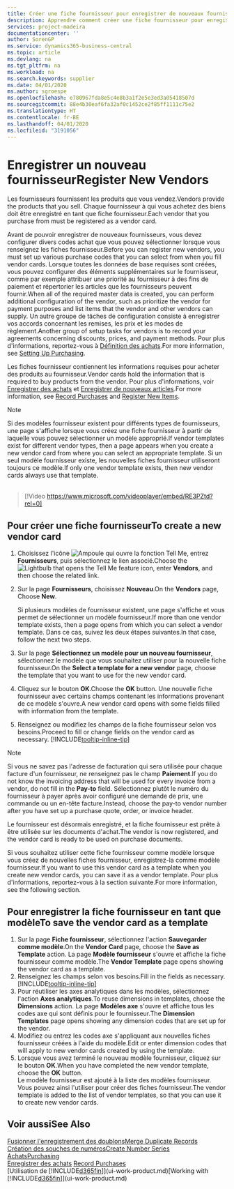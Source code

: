 ```yaml
---
title: Créer une fiche fournisseur pour enregistrer de nouveaux fournisseurs | Microsoft Docs
description: Apprendre comment créer une fiche fournisseur pour enregistrer un nouveau fournisseur.
services: project-madeira
documentationcenter: ''
author: SorenGP
ms.service: dynamics365-business-central
ms.topic: article
ms.devlang: na
ms.tgt_pltfrm: na
ms.workload: na
ms.search.keywords: supplier
ms.date: 04/01/2020
ms.author: sgroespe
ms.openlocfilehash: e780967fda8e5c4e8b3a1f2e5e3ed3a05418507d
ms.sourcegitcommit: 88e4b30eaf6fa32af0c1452ce2f85ff1111c75e2
ms.translationtype: HT
ms.contentlocale: fr-BE
ms.lasthandoff: 04/01/2020
ms.locfileid: "3191056"
---
```

# <a name="register-new-vendors"></a><span data-ttu-id="5b643-103">Enregistrer un nouveau fournisseur</span><span class="sxs-lookup"><span data-stu-id="5b643-103">Register New Vendors</span></span>
<span data-ttu-id="5b643-104">Les fournisseurs fournissent les produits que vous vendez.</span><span class="sxs-lookup"><span data-stu-id="5b643-104">Vendors provide the products that you sell.</span></span> <span data-ttu-id="5b643-105">Chaque fournisseur à qui vous achetez des biens doit être enregistré en tant que fiche fournisseur.</span><span class="sxs-lookup"><span data-stu-id="5b643-105">Each vendor that you purchase from must be registered as a vendor card.</span></span>

<span data-ttu-id="5b643-106">Avant de pouvoir enregistrer de nouveaux fournisseurs, vous devez configurer divers codes achat que vous pouvez sélectionner lorsque vous renseignez les fiches fournisseur.</span><span class="sxs-lookup"><span data-stu-id="5b643-106">Before you can register new vendors, you must set up various purchase codes that you can select from when you fill vendor cards.</span></span> <span data-ttu-id="5b643-107">Lorsque toutes les données de base requises sont créées, vous pouvez configurer des éléments supplémentaires sur le fournisseur, comme par exemple attribuer une priorité au fournisseur à des fins de paiement et répertorier les articles que les fournisseurs peuvent fournir.</span><span class="sxs-lookup"><span data-stu-id="5b643-107">When all of the required master data is created, you can perform additional configuration of the vendor, such as prioritize the vendor for payment purposes and list items that the vendor and other vendors can supply.</span></span> <span data-ttu-id="5b643-108">Un autre groupe de tâches de configuration consiste à enregistrer vos accords concernant les remises, les prix et les modes de règlement.</span><span class="sxs-lookup"><span data-stu-id="5b643-108">Another group of setup tasks for vendors is to record your agreements concerning discounts, prices, and payment methods.</span></span> <span data-ttu-id="5b643-109">Pour plus d'informations, reportez-vous à [Définition des achats](purchasing-setup-purchasing.md).</span><span class="sxs-lookup"><span data-stu-id="5b643-109">For more information, see [Setting Up Purchasing](purchasing-setup-purchasing.md).</span></span>

<span data-ttu-id="5b643-110">Les fiches fournisseur contiennent les informations requises pour acheter des produits au fournisseur.</span><span class="sxs-lookup"><span data-stu-id="5b643-110">Vendor cards hold the information that is required to buy products from the vendor.</span></span> <span data-ttu-id="5b643-111">Pour plus d'informations, voir [Enregistrer des achats](purchasing-how-record-purchases.md) et [Enregistrer de nouveaux articles](inventory-how-register-new-items.md).</span><span class="sxs-lookup"><span data-stu-id="5b643-111">For more information, see [Record Purchases](purchasing-how-record-purchases.md) and [Register New Items](inventory-how-register-new-items.md).</span></span>

> [!NOTE]  
>   <span data-ttu-id="5b643-112">Si des modèles fournisseur existent pour différents types de fournisseurs, une page s'affiche lorsque vous créez une fiche fournisseur à partir de laquelle vous pouvez sélectionner un modèle approprié.</span><span class="sxs-lookup"><span data-stu-id="5b643-112">If vendor templates exist for different vendor types, then a page appears when you create a new vendor card from where you can select an appropriate template.</span></span> <span data-ttu-id="5b643-113">Si un seul modèle fournisseur existe, les nouvelles fiches fournisseur utiliseront toujours ce modèle.</span><span class="sxs-lookup"><span data-stu-id="5b643-113">If only one vendor template exists, then new vendor cards always use that template.</span></span>
<br><br>  

> [!Video https://www.microsoft.com/videoplayer/embed/RE3PZtd?rel=0]

## <a name="to-create-a-new-vendor-card"></a><span data-ttu-id="5b643-114">Pour créer une fiche fournisseur</span><span class="sxs-lookup"><span data-stu-id="5b643-114">To create a new vendor card</span></span>
1. <span data-ttu-id="5b643-115">Choisissez l'icône ![Ampoule qui ouvre la fonction Tell Me](media/ui-search/search_small.png "Dites-moi ce que vous voulez faire"), entrez **Fournisseurs**, puis sélectionnez le lien associé.</span><span class="sxs-lookup"><span data-stu-id="5b643-115">Choose the ![Lightbulb that opens the Tell Me feature](media/ui-search/search_small.png "Tell me what you want to do") icon, enter **Vendors**, and then choose the related link.</span></span>  
2. <span data-ttu-id="5b643-116">Sur la page **Fournisseurs**, choisissez **Nouveau**.</span><span class="sxs-lookup"><span data-stu-id="5b643-116">On the **Vendors** page, Choose **New**.</span></span>

    <span data-ttu-id="5b643-117">Si plusieurs modèles de fournisseur existent, une page s'affiche et vous permet de sélectionner un modèle fournisseur.</span><span class="sxs-lookup"><span data-stu-id="5b643-117">If more than one vendor template exists, then a page opens from which you can select a vendor template.</span></span> <span data-ttu-id="5b643-118">Dans ce cas, suivez les deux étapes suivantes.</span><span class="sxs-lookup"><span data-stu-id="5b643-118">In that case, follow the next two steps.</span></span>
3. <span data-ttu-id="5b643-119">Sur la page **Sélectionnez un modèle pour un nouveau fournisseur**, sélectionnez le modèle que vous souhaitez utiliser pour la nouvelle fiche fournisseur.</span><span class="sxs-lookup"><span data-stu-id="5b643-119">On the **Select a template for a new vendor** page, choose the template that you want to use for the new vendor card.</span></span>
4. <span data-ttu-id="5b643-120">Cliquez sur le bouton **OK**.</span><span class="sxs-lookup"><span data-stu-id="5b643-120">Choose the **OK** button.</span></span> <span data-ttu-id="5b643-121">Une nouvelle fiche fournisseur avec certains champs contenant les informations provenant de ce modèle s'ouvre.</span><span class="sxs-lookup"><span data-stu-id="5b643-121">A new vendor card opens with some fields filled with information from the template.</span></span>
5. <span data-ttu-id="5b643-122">Renseignez ou modifiez les champs de la fiche fournisseur selon vos besoins.</span><span class="sxs-lookup"><span data-stu-id="5b643-122">Proceed to fill or change fields on the vendor card as necessary.</span></span> [!INCLUDE[tooltip-inline-tip](includes/tooltip-inline-tip_md.md)]

> [!NOTE]  
>   <span data-ttu-id="5b643-123">Si vous ne savez pas l'adresse de facturation qui sera utilisée pour chaque facture d'un fournisseur, ne renseignez pas le champ **Paiement**.</span><span class="sxs-lookup"><span data-stu-id="5b643-123">If you do not know the invoicing address that will be used for every invoice from a vendor, do not fill in the **Pay-to** field.</span></span> <span data-ttu-id="5b643-124">Sélectionnez plutôt le numéro du fournisseur à payer après avoir configuré une demande de prix, une commande ou un en-tête facture.</span><span class="sxs-lookup"><span data-stu-id="5b643-124">Instead, choose the pay-to vendor number after you have set up a purchase quote, order, or invoice header.</span></span>

<span data-ttu-id="5b643-125">Le fournisseur est désormais enregistré, et la fiche fournisseur est prête à être utilisée sur les documents d'achat.</span><span class="sxs-lookup"><span data-stu-id="5b643-125">The vendor is now registered, and the vendor card is ready to be used on purchase documents.</span></span>

<span data-ttu-id="5b643-126">Si vous souhaitez utiliser cette fiche fournisseur comme modèle lorsque vous créez de nouvelles fiches fournisseur, enregistrez-la comme modèle fournisseur.</span><span class="sxs-lookup"><span data-stu-id="5b643-126">If you want to use this vendor card as a template when you create new vendor cards, you can save it as a vendor template.</span></span> <span data-ttu-id="5b643-127">Pour plus d'informations, reportez-vous à la section suivante.</span><span class="sxs-lookup"><span data-stu-id="5b643-127">For more information, see the following section.</span></span>

## <a name="to-save-the-vendor-card-as-a-template"></a><span data-ttu-id="5b643-128">Pour enregistrer la fiche fournisseur en tant que modèle</span><span class="sxs-lookup"><span data-stu-id="5b643-128">To save the vendor card as a template</span></span>
1. <span data-ttu-id="5b643-129">Sur la page **Fiche fournisseur**, sélectionnez l'action **Sauvegarder comme modèle**.</span><span class="sxs-lookup"><span data-stu-id="5b643-129">On the **Vendor Card** page, choose the **Save as Template** action.</span></span> <span data-ttu-id="5b643-130">La page **Modèle fournisseur** s'ouvre et affiche la fiche fournisseur comme modèle.</span><span class="sxs-lookup"><span data-stu-id="5b643-130">The **Vendor Template** page opens showing the vendor card as a template.</span></span>
2. <span data-ttu-id="5b643-131">Renseignez les champs selon vos besoins.</span><span class="sxs-lookup"><span data-stu-id="5b643-131">Fill in the fields as necessary.</span></span> [!INCLUDE[tooltip-inline-tip](includes/tooltip-inline-tip_md.md)]
3. <span data-ttu-id="5b643-132">Pour réutiliser les axes analytiques dans les modèles, sélectionnez l'action **Axes analytiques**.</span><span class="sxs-lookup"><span data-stu-id="5b643-132">To reuse dimensions in templates, choose the **Dimensions** action.</span></span> <span data-ttu-id="5b643-133">La page **Modèles axe** s'ouvre et affiche tous les codes axe qui sont définis pour le fournisseur.</span><span class="sxs-lookup"><span data-stu-id="5b643-133">The **Dimension Templates** page opens showing any dimension codes that are set up for the vendor.</span></span>
4. <span data-ttu-id="5b643-134">Modifiez ou entrez les codes axe s'appliquant aux nouvelles fiches fournisseur créées à l'aide du modèle.</span><span class="sxs-lookup"><span data-stu-id="5b643-134">Edit or enter dimension codes that will apply to new vendor cards created by using the template.</span></span>
5. <span data-ttu-id="5b643-135">Lorsque vous avez terminé le nouveau modèle fournisseur, cliquez sur le bouton **OK**.</span><span class="sxs-lookup"><span data-stu-id="5b643-135">When you have completed the new vendor template, choose the **OK** button.</span></span>  
   <span data-ttu-id="5b643-136">Le modèle fournisseur est ajouté à la liste des modèles fournisseur. Vous pouvez ainsi l'utiliser pour créer des fiches fournisseur.</span><span class="sxs-lookup"><span data-stu-id="5b643-136">The vendor template is added to the list of vendor templates, so that you can use it to create new vendor cards.</span></span>

## <a name="see-also"></a><span data-ttu-id="5b643-137">Voir aussi</span><span class="sxs-lookup"><span data-stu-id="5b643-137">See Also</span></span>
[<span data-ttu-id="5b643-138">Fusionner l'enregistrement des doublons</span><span class="sxs-lookup"><span data-stu-id="5b643-138">Merge Duplicate Records</span></span>](sales-how-merge-duplicate-records.md)  
[<span data-ttu-id="5b643-139">Création des souches de numéros</span><span class="sxs-lookup"><span data-stu-id="5b643-139">Create Number Series</span></span>](ui-create-number-series.md)  
[<span data-ttu-id="5b643-140">Achats</span><span class="sxs-lookup"><span data-stu-id="5b643-140">Purchasing</span></span>](purchasing-manage-purchasing.md)  
<span data-ttu-id="5b643-141">[Enregistrer des achats](purchasing-how-record-purchases.md) </span><span class="sxs-lookup"><span data-stu-id="5b643-141">[Record Purchases](purchasing-how-record-purchases.md) </span></span>  
<span data-ttu-id="5b643-142">[Utilisation de [!INCLUDE[d365fin](includes/d365fin_md.md)]](ui-work-product.md)</span><span class="sxs-lookup"><span data-stu-id="5b643-142">[Working with [!INCLUDE[d365fin](includes/d365fin_md.md)]](ui-work-product.md)</span></span>  
